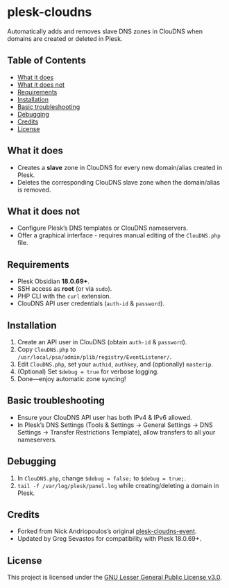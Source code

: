# plesk-cloudns

Automatically adds and removes slave DNS zones in ClouDNS when domains are created or deleted in Plesk.

## Table of Contents
- [What it does](#what-it-does)
- [What it does not](#what-it-does-not)
- [Requirements](#requirements)
- [Installation](#installation)
- [Basic troubleshooting](#basic-troubleshooting)
- [Debugging](#debugging)
- [Credits](#credits)
- [License](#license)

## What it does
- Creates a **slave** zone in ClouDNS for every new domain/alias created in Plesk.
- Deletes the corresponding ClouDNS slave zone when the domain/alias is removed.

## What it does not
- Configure Plesk’s DNS templates or ClouDNS nameservers.
- Offer a graphical interface - requires manual editing of the `ClouDNS.php` file.

## Requirements
- Plesk Obsidian **18.0.69+**.
- SSH access as **root** (or via `sudo`).
- PHP CLI with the `curl` extension.
- ClouDNS API user credentials (`auth-id` & `password`).

## Installation
1. Create an API user in ClouDNS (obtain `auth-id` & `password`).  
2. Copy `ClouDNS.php` to `/usr/local/psa/admin/plib/registry/EventListener/`.  
3. Edit `ClouDNS.php`, set your `authid`, `authkey`, and (optionally) `masterip`.  
4. (Optional) Set `$debug = true` for verbose logging.  
5. Done—enjoy automatic zone syncing!

## Basic troubleshooting
- Ensure your ClouDNS API user has both IPv4 & IPv6 allowed.  
- In Plesk’s DNS Settings (Tools & Settings → General Settings → DNS Settings → Transfer Restrictions Template), allow transfers to all your nameservers.

## Debugging
1. In `ClouDNS.php`, change `$debug = false;` to `$debug = true;`.  
2. `tail -f /var/log/plesk/panel.log` while creating/deleting a domain in Plesk.  

## Credits
- Forked from Nick Andriopoulos’s original [plesk-cloudns-event](https://github.com/lambdatwelve/plesk-cloudns).  
- Updated by Greg Sevastos for compatibility with Plesk 18.0.69+.

## License
This project is licensed under the [GNU Lesser General Public License v3.0](LICENSE).
